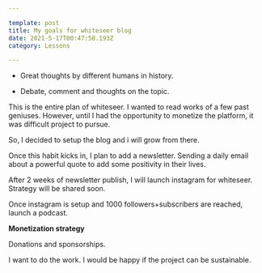 ```yaml
---

template: post
title: My goals for whiteseer blog
date: 2021-5-17T00:47:58.193Z
category: Lessons

---
```


* Great thoughts by different humans in history.

* Debate, comment and thoughts on the topic. 

This is the entire plan of whiteseer. I wanted to read works of a few past geniuses. However, until I had the opportunity to monetize the platform, it was difficult project to pursue. 

So, I decided to setup the blog and i will grow from there. 

Once this habit kicks in, I plan to add a newsletter. Sending a daily email about a powerful quote to add some positivity in their lives. 

After 2 weeks of newsletter publish, I will launch instagram for whiteseer. Strategy will be shared soon. 

Once instagram is setup and 1000 followers+subscribers are reached, launch a podcast. 

**Monetization strategy**

Donations and sponsorships.

I want to do the work. I would be happy if the project can be sustainable. 